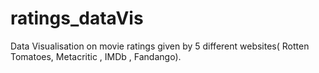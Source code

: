 # ratings_dataVis
Data Visualisation on movie ratings given by 5 different websites( Rotten Tomatoes, Metacritic , IMDb , Fandango).
